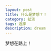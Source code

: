```yaml
---
layout: post
title: 什么是梦想？！
category: 扯淡
tags: 选择
description: dream
---
```

梦想在路上！
<!--
##北京
这篇日志的时候，我已经是年后到北京的第一周周末了。说实话，现在的生活过的不是我想象的那样好。

当然，我觉得，这些东西写下来无所谓，这是我真是内心的写照。包括衣食住行，当然，希望这只是暂时的。

其实也多多少少零零碎碎在北京待的时间加起来也有半年了，对于北京，我有以下的总结：

*   大，太大。这导致没有归属感。
*   紧张，城市的一切都很紧张。
*   速度，不管是地铁上，还是公交，公司，速度至上。
*   手机，上班之外，地铁上，几乎每个人都低头在玩手机。
*   雾霾，很严重。

>>当然了，如果我很牛逼的话，除了最后一条，其他是感觉不到了。但是，明显，现在一点都不牛逼嘛，争取以后变得牛逼咯。

##读研
来北京是来读研的，其实现在还没从武大毕业。当时也说了国防科大和中科院之间的选择。最后选择了中科院。

至少我今天，觉得这是我做得最错的一个决定。也许会错了一生。因为，这东西，没法后悔了。

`放着在长沙的女朋友不管，不去国防科大读研，来到北京混日子，傻逼吗？`

虽然男人事业为重，但是说实话，如果你真的很爱你的女朋友，你愿意离开她吗？我很爱她，很爱，但是我很傻逼，选择了离开，这一条，足够判定我了，死刑。

##生活
不知道是什么样子的生活，看`知乎`上很多文章，说很多年轻人，放弃家乡的工作，放弃和亲人在一起的日子，一定要选择北上广深这样的城市去打拼，为了什么呢？真的是爱这一个城市中的自己吗？

##心情郁闷的原因
*   天气，雾霾太严重了……吃饭都没胃口了。
*   能力，感觉自己现在啥也做不了，又心有不甘。
*   求变，求道路，路漫漫……

##写出来，不怕
说实话，我这么写出来，就是想让大伙看看。我也要时刻的自我监督。不能让自己堕落了。

当然，既然选择了这座城市，那就尝试着去接受。（为什么要去接受呢？我完全可以一走了之啊！）

但是，知识是必须的。

##梦想
梦想到底是什么呢？老师说过，一个人最终的成就，不会高过他当初的梦想……

我想，研究生阶段，这三年，我要么`辍学`自己去打拼，要么就做到以下几点，这算是近三年的目标吧。

>>看到这些，请别笑话，梦大或者梦小，请都别笑话。

*   __为自己的账户储存第一个10万元__
*   开发一个像样的产品，不要借助导师的力量，用户4位数以上。
*   每两个月陪女朋友一趟，旅游也好，在长沙或者北京呆在也好。我知道研究生的生活会没有自由，没有时间，但是这是必须要做到的。我爱我的女朋友，我要找时间陪她。
*   不要为自己做不到的事情找理由和借口，做不到就是能力不足，只要认真做的事情就一定要做好。
*   拒绝。(对我好的，不好的，都要学会拒绝)
*   认识一些跟我生活不在一个世界的人，或者事物。
*   待补充

也许，上面都是我这个未经世事的本科生的一个妄想，但是我觉得，而且我相信，我可以做到。当然，没有阻力也就不叫梦想了。

当然，这肯定不是真正的梦想，梦想，已经深深的埋在我的心底，时刻奋斗着。

##选择
既然选择了，就把这个选择正确化吧。我相信，我行的。

当然，注意了，保证身体健康，注意身体！

>>接下来，就是放手一搏了。很多人在我前头，也有一些人在我后面，我会拼搏的。亲爱的，等我回来！

##还有

>>其实还有很多愤青和不着边际的事情，就不码字了……我相信，我可以做到的。


-------------
##3月11日续
渐渐的过了一段时间，我又看了一遍日志。

心也慢慢[沉淀]了下来,虽然有时候心里还是很难受，但是也可以静下心来。

但是，我知道，这是环境在改变着我，北京的大环境在改变我。

有时候我在想，为什么是我要适应这样的环境？而不是我在改变环境，让环境来适应我呢？

朋友说，这太天真了。

是啊，都不敢想，怎么会有突破呢？

所以，不管什么情况，先寻求一下自我突破吧～

先突破自己，然后突破周围的环境，然后改变。我不会一开始傻到要去改变整个世界，也不会要改变整个国家，但是至少，我觉得我应该先改变我自己……

不对，说着说着，又到了改变自己了……

难道，真的，要改变自己吗？就算是环境如此的恶劣也要吗？

待续……
-->